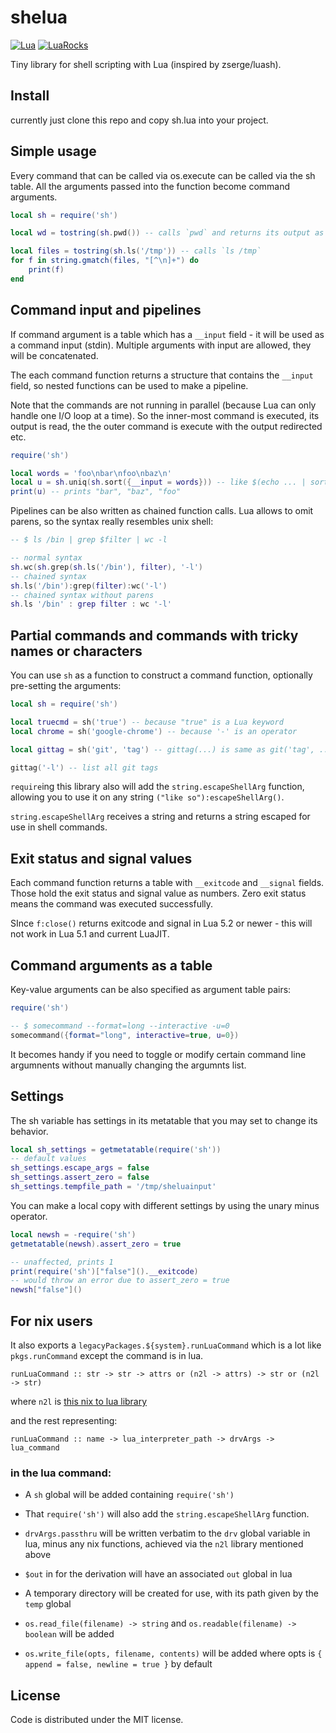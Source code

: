 # shelua

[![Lua][lua-shield]][lua-url]
[![LuaRocks][luarocks-shield]][luarocks-url]

Tiny library for shell scripting with Lua (inspired by zserge/luash).

## Install

currently just clone this repo and copy sh.lua into your project.

## Simple usage

Every command that can be called via os.execute can be called via the sh table.
All the arguments passed into the function become command arguments.

``` lua
local sh = require('sh')

local wd = tostring(sh.pwd()) -- calls `pwd` and returns its output as a string

local files = tostring(sh.ls('/tmp')) -- calls `ls /tmp`
for f in string.gmatch(files, "[^\n]+") do
	print(f)
end
```

## Command input and pipelines

If command argument is a table which has a `__input` field - it will be used as
a command input (stdin). Multiple arguments with input are allowed, they will
be concatenated.

The each command function returns a structure that contains the `__input`
field, so nested functions can be used to make a pipeline.

Note that the commands are not running in parallel (because Lua can only handle
one I/O loop at a time). So the inner-most command is executed, its output is
read, the the outer command is execute with the output redirected etc.

``` lua
require('sh')

local words = 'foo\nbar\nfoo\nbaz\n'
local u = sh.uniq(sh.sort({__input = words})) -- like $(echo ... | sort | uniq)
print(u) -- prints "bar", "baz", "foo"
```

Pipelines can be also written as chained function calls. Lua allows to omit parens, so the syntax really resembles unix shell:

``` lua
-- $ ls /bin | grep $filter | wc -l

-- normal syntax
sh.wc(sh.grep(sh.ls('/bin'), filter), '-l')
-- chained syntax
sh.ls('/bin'):grep(filter):wc('-l')
-- chained syntax without parens
sh.ls '/bin' : grep filter : wc '-l'
```

## Partial commands and commands with tricky names or characters

You can use `sh` as a function to construct a command function, optionally
pre-setting the arguments:

``` lua
local sh = require('sh')

local truecmd = sh('true') -- because "true" is a Lua keyword
local chrome = sh('google-chrome') -- because '-' is an operator

local gittag = sh('git', 'tag') -- gittag(...) is same as git('tag', ...)

gittag('-l') -- list all git tags
```

`require`ing this library also will add the `string.escapeShellArg` function,
allowing you to use it on any string `("like so"):escapeShellArg()`.

`string.escapeShellArg` receives a string and returns a string escaped for use in shell commands.

## Exit status and signal values

Each command function returns a table with `__exitcode` and `__signal` fields.
Those hold the exit status and signal value as numbers. Zero exit status means
the command was executed successfully.

SInce `f:close()` returns exitcode and signal in Lua 5.2 or newer - this will
not work in Lua 5.1 and current LuaJIT.

## Command arguments as a table

Key-value arguments can be also specified as argument table pairs:

```lua
require('sh')

-- $ somecommand --format=long --interactive -u=0
somecommand({format="long", interactive=true, u=0})
```
It becomes handy if you need to toggle or modify certain command line
argumnents without manually changing the argumnts list.

## Settings

The sh variable has settings in its metatable that you may set to change its behavior.

```lua
local sh_settings = getmetatable(require('sh'))
-- default values
sh_settings.escape_args = false
sh_settings.assert_zero = false
sh_settings.tempfile_path = '/tmp/sheluainput'
```

You can make a local copy with different settings by using the unary minus operator.

```lua
local newsh = -require('sh')
getmetatable(newsh).assert_zero = true

-- unaffected, prints 1
print(require('sh')["false"]().__exitcode)
-- would throw an error due to assert_zero = true
newsh["false"]()
```

## For nix users

It also exports a `legacyPackages.${system}.runLuaCommand` which is a lot like `pkgs.runCommand` except the command is in lua.

`runLuaCommand :: str -> str -> attrs or (n2l -> attrs) -> str or (n2l -> str)`

where `n2l` is [this nix to lua library](https://github.com/BirdeeHub/nixToLua)

and the rest representing:

`runLuaCommand :: name -> lua_interpreter_path -> drvArgs -> lua_command`

### in the lua command:

- A `sh` global will be added containing `require('sh')`

- That `require('sh')` will also add the `string.escapeShellArg` function.

- `drvArgs.passthru` will be written verbatim to the `drv` global variable in lua,
	minus any nix functions, achieved via the `n2l` library mentioned above

- `$out` in for the derivation will have an associated `out` global in lua

- A temporary directory will be created for use, with its path given by the `temp` global

- `os.read_file(filename) -> string` and `os.readable(filename) -> boolean` will be added

- `os.write_file(opts, filename, contents)` will be added where opts is `{ append = false, newline = true }` by default

## License

Code is distributed under the MIT license.

[lua-shield]: https://img.shields.io/badge/lua-%232C2D72.svg?style=for-the-badge&logo=lua&logoColor=white
[lua-url]: https://www.lua.org/
[luarocks-shield]:
https://img.shields.io/luarocks/v/BirdeeHub/lze?logo=lua&color=purple&style=for-the-badge
[luarocks-url]: https://luarocks.org/modules/BirdeeHub/shelua
